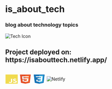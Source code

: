 # <h1>is_about_tech</h1>

 <div style="display: inline"><h3>blog about technology topics</h3><img align="center" heigth="60"  width="50" alt="Tech Icon" src="https://img.icons8.com/dusk/344/motherboard.png" /></div>

<h2>Project deployed on: https://isabouttech.netlify.app/</h2>

<div style="display: inline_block"><br>
  <img align="center" alt="Rafa-Js" height="30" width="40" src="https://raw.githubusercontent.com/devicons/devicon/master/icons/javascript/javascript-plain.svg">
  <img align="center" alt="Rafa-HTML" height="30" width="40" src="https://raw.githubusercontent.com/devicons/devicon/master/icons/html5/html5-original.svg">
  <img align="center" alt="Rafa-CSS" height="30" width="40" src="https://raw.githubusercontent.com/devicons/devicon/master/icons/css3/css3-original.svg">
   <img align="center" alt="Netlify" height="100" width="90"src="https://download.logo.wine/logo/Netlify/Netlify-Logo.wine.png" />
</div>
